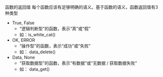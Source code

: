 


函数的返回值
每个函数应该有足够明确的语义。基于函数的语义，函数返回值有3种类型
-  True, False
    - “逻辑判断型”的函数，表示“真”或“假”
    - 如：is_white_cat()
- OK, ERROR
    - “操作型”的函数，表示“成功”或“失败”
    - 如： data_delete()
- Data, None
    - “获取数据型”的函数，表示“有数据”或“无数据 / 获取数据失败”
    - 如： data_get()
